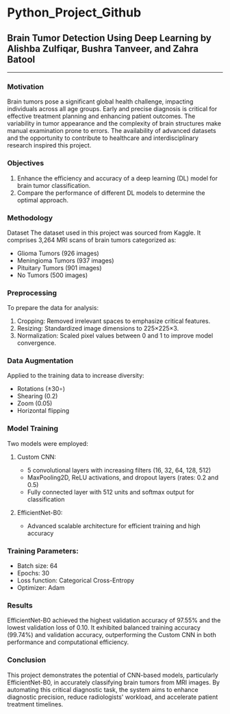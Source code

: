 # Python_Project_Github
## Brain Tumor Detection Using Deep Learning by Alishba Zulfiqar, Bushra Tanveer, and Zahra Batool
---
### Motivation
Brain tumors pose a significant global health challenge, impacting individuals across all age groups. Early and precise diagnosis is critical for effective treatment planning and enhancing patient outcomes. The variability in tumor appearance and the complexity of brain structures make manual examination prone to errors. The availability of advanced datasets and the opportunity to contribute to healthcare and interdisciplinary research inspired this project.

### Objectives
1.	Enhance the efficiency and accuracy of a deep learning (DL) model for brain tumor classification.
2.	Compare the performance of different DL models to determine the optimal approach.

### Methodology
Dataset
The dataset used in this project was sourced from Kaggle. It comprises 3,264 MRI scans of brain tumors categorized as:
- Glioma Tumors (926 images)
- Meningioma Tumors (937 images)
- Pituitary Tumors (901 images)
- No Tumors (500 images)

### Preprocessing
To prepare the data for analysis:
1.	Cropping: Removed irrelevant spaces to emphasize critical features.
2.	Resizing: Standardized image dimensions to 225×225×3.
3.	Normalization: Scaled pixel values between 0 and 1 to improve model convergence.

### Data Augmentation
Applied to the training data to increase diversity:
- Rotations (±30∘) 
- Shearing (0.2)
- Zoom (0.05)
- Horizontal flipping

### Model Training
Two models were employed:
1.	Custom CNN: 
    - 5 convolutional layers with increasing filters (16, 32, 64, 128, 512)
    - MaxPooling2D, ReLU activations, and dropout layers (rates: 0.2 and 0.5)
    - Fully connected layer with 512 units and softmax output for classification

2.	EfficientNet-B0: 
    - Advanced scalable architecture for efficient training and high accuracy

### Training Parameters:
- Batch size: 64
- Epochs: 30
- Loss function: Categorical Cross-Entropy
- Optimizer: Adam

### Results
EfficientNet-B0 achieved the highest validation accuracy of 97.55% and the lowest validation loss of 0.10. It exhibited balanced training accuracy (99.74%) and validation accuracy, outperforming the Custom CNN in both performance and computational efficiency.

### Conclusion
This project demonstrates the potential of CNN-based models, particularly EfficientNet-B0, in accurately classifying brain tumors from MRI images. By automating this critical diagnostic task, the system aims to enhance diagnostic precision, reduce radiologists' workload, and accelerate patient treatment timelines.
